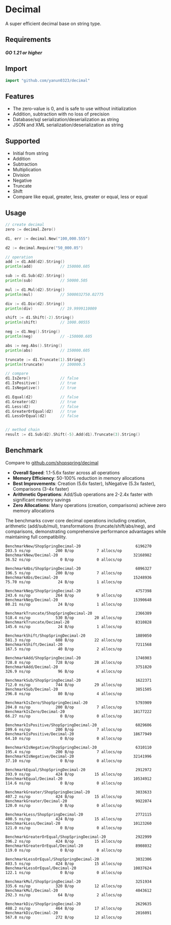 # Decimal

A super efficient decimal base on string type.

## Requirements

#### _GO 1.21 or higher_

## Import

```go
import "github.com/yanun0323/decimal"
```

## Features

- The zero-value is 0, and is safe to use without initialization
- Addition, subtraction with no loss of precision
- Database/sql serialization/deserialization as string
- JSON and XML serialization/deserialization as string

## Supported

- Initial from string
- Addition
- Subtraction
- Multiplication
- Division
- Negative
- Truncate
- Shift
- Compare like equal, greater, less, greater or equal, less or equal

## Usage

```go
// create decimal
zero := decimal.Zero()

d1, err := decimal.New("100,000.555")

d2 := decimal.Require("50_000.05")

// operation
add := d1.Add(d2).String()
println(add)            // 150000.605

sub := d1.Sub(d2).String()
println(sub)            // 50000.505

mul := d1.Mul(d2).String()
println(mul)            // 5000032750.02775

div := d1.Div(d2).String()
println(div)            // 19.9999110009

shift := d1.Shift(-2).String()
println(shift)          // 1000.00555

neg := d1.Neg().String()
println(neg)            // -150000.605

abs := neg.Abs().String()
println(abs)            // 150000.605

truncate := d1.Truncate(1).String()
println(truncate)       // 100000.5

// compare
d1.IsZero()             // false
d1.IsPositive()         // true
d1.IsNegative()         // true

d1.Equal(d2)            // false
d1.Greater(d2)          // true
d1.Less(d2)             // false
d1.GreaterOrEqual(d2)   // true
d1.LessOrEqual(d2)      // false


// method chain
result := d1.Sub(d2).Shift(-5).Add(d1).Truncate(3).String()
```

## Benchmark

Compare to [github.com/shopspring/decimal](https://github.com/shopspring/decimal)

- **Overall Speed**: 1.1-5.6x faster across all operations
- **Memory Efficiency**: 50-100% reduction in memory allocations  
- **Best Improvements**: Creation (5.6x faster), IsNegative (5.3x faster), Comparisons (3-4x faster)
- **Arithmetic Operations**: Add/Sub operations are 2-2.4x faster with significant memory savings
- **Zero Allocations**: Many operations (creation, comparisons) achieve zero memory allocations

The benchmarks cover core decimal operations including creation, arithmetic (add/sub/mul), transformations (truncate/shift/abs/neg), and comparisons, demonstrating comprehensive performance advantages while maintaining full compatibility.

```
BenchmarkNew/ShopSpringDecimal-20                        6196270               203.5 ns/op           200 B/op          7 allocs/op
BenchmarkNew/Decimal-20                                 32168982               36.52 ns/op             0 B/op          0 allocs/op

BenchmarkAbs/ShopSpringDecimal-20                        6096327               196.5 ns/op           200 B/op          7 allocs/op
BenchmarkAbs/Decimal-20                                 15248936               75.70 ns/op            24 B/op          1 allocs/op

BenchmarkNeg/ShopSpringDecimal-20                        4757398               243.6 ns/op           264 B/op          9 allocs/op
BenchmarkNeg/Decimal-20                                 15390648               80.21 ns/op            24 B/op          1 allocs/op

BenchmarkTruncate/ShopSpringDecimal-20                   2366389               518.4 ns/op           530 B/op         20 allocs/op
BenchmarkTruncate/Decimal-20                             8310828               145.6 ns/op            24 B/op          1 allocs/op

BenchmarkShift/ShopSpringDecimal-20                      1889050               581.3 ns/op           608 B/op         22 allocs/op
BenchmarkShift/Decimal-20                                7211568               167.5 ns/op            40 B/op          2 allocs/op

BenchmarkAdd/ShopSpringDecimal-20                        1746903               728.8 ns/op           728 B/op         28 allocs/op
BenchmarkAdd/Decimal-20                                  3751820               326.9 ns/op            96 B/op          4 allocs/op

BenchmarkSub/ShopSpringDecimal-20                        1622371               712.0 ns/op           744 B/op         29 allocs/op
BenchmarkSub/Decimal-20                                  3851505               296.8 ns/op            80 B/op          4 allocs/op

BenchmarkIsZero/ShopSpringDecimal-20                     5793909               204.8 ns/op           200 B/op          7 allocs/op
BenchmarkIsZero/Decimal-20                              18177222               66.27 ns/op             0 B/op          0 allocs/op

BenchmarkIsPositive/ShopSpringDecimal-20                 6029606               209.6 ns/op           200 B/op          7 allocs/op
BenchmarkIsPositive/Decimal-20                          18677949               64.10 ns/op             0 B/op          0 allocs/op

BenchmarkIsNegative/ShopSpringDecimal-20                 6310110               195.4 ns/op           200 B/op          7 allocs/op
BenchmarkIsNegative/Decimal-20                          32141996               37.10 ns/op             0 B/op          0 allocs/op

BenchmarkEqual/ShopSpringDecimal-20                      2912972               393.9 ns/op           424 B/op         15 allocs/op
BenchmarkEqual/Decimal-20                               10534912               114.6 ns/op             0 B/op          0 allocs/op

BenchmarkGreater/ShopSpringDecimal-20                    3033633               407.2 ns/op           424 B/op         15 allocs/op
BenchmarkGreater/Decimal-20                              9922074               120.0 ns/op             0 B/op          0 allocs/op

BenchmarkLess/ShopSpringDecimal-20                       2772115               400.5 ns/op           424 B/op         15 allocs/op
BenchmarkLess/Decimal-20                                10123260               121.0 ns/op             0 B/op          0 allocs/op

BenchmarkGreaterOrEqual/ShopSpringDecimal-20             2922999               396.2 ns/op           424 B/op         15 allocs/op
BenchmarkGreaterOrEqual/Decimal-20                       8908032               119.0 ns/op             0 B/op          0 allocs/op

BenchmarkLessOrEqual/ShopSpringDecimal-20                3032306               403.5 ns/op           424 B/op         15 allocs/op
BenchmarkLessOrEqual/Decimal-20                         10037624               122.1 ns/op             0 B/op          0 allocs/op

BenchmarkMul/ShopSpringDecimal-20                        3251934               335.6 ns/op           320 B/op         12 allocs/op
BenchmarkMul/Decimal-20                                  4043612               292.3 ns/op            64 B/op          2 allocs/op

BenchmarkDiv/ShopSpringDecimal-20                        2629635               488.2 ns/op           464 B/op         17 allocs/op
BenchmarkDiv/Decimal-20                                  2016091               567.8 ns/op           272 B/op         12 allocs/op

```
